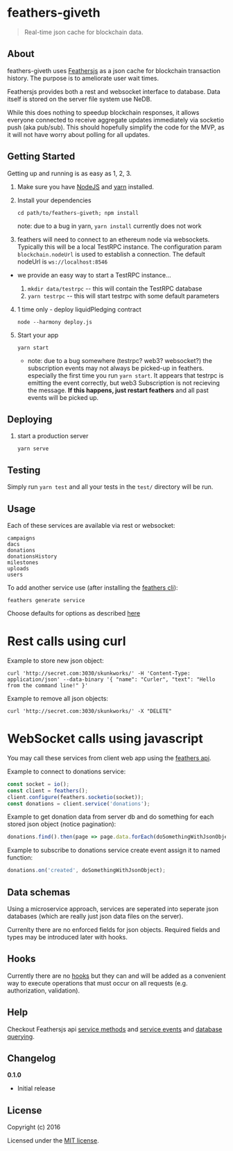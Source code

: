 # feathers-giveth

> Real-time json cache for blockchain data.

## About

feathers-giveth uses [Feathersjs](http://feathersjs.com) as a json cache for blockchain transaction history.  The purpose is to ameliorate user wait times.  

Feathersjs provides both a rest and websocket interface to database.  Data itself is stored on the server file system use NeDB.  

While this does nothing to speedup blockchain responses, it allows everyone connected to receive aggregate updates immediately via socketio push (aka pub/sub).  This should hopefully simplify the code for the MVP, as it will not have worry about polling for all updates.

## Getting Started

Getting up and running is as easy as 1, 2, 3.

1. Make sure you have [NodeJS](https://nodejs.org/) and [yarn](https://www.yarnpkg.com/) installed.
2. Install your dependencies

    ```
    cd path/to/feathers-giveth; npm install
    ```
    note: due to a bug in yarn, `yarn install` currently does not work
    
3. feathers will need to connect to an ethereum node via websockets. Typically this will be a local TestRPC instance. 
The configuration param `blockchain.nodeUrl` is used to establish a connection. The default nodeUrl is `ws://localhost:8546`

  * we provide an easy way to start a TestRPC instance...
  
    1. `mkdir data/testrpc` -- this will contain the TestRPC database 
    2. `yarn testrpc` -- this will start testrpc with some default parameters
    
4. 1 time only - deploy liquidPledging contract

    ```node --harmony deploy.js```
    
5. Start your app

    ```
    yarn start
    ```
    * note: due to a bug somewhere (testrpc? web3? websocket?) the subscription events may not always be picked-up in feathers.
    especially the first time you run ```yarn start```. It appears that testrpc is emitting the event correctly, but web3 Subscription
    is not recieving the message. **If this happens, just restart feathers** and all past events will be picked up.
    
## Deploying

1. start a production server

    ```
    yarn serve
    ```

## Testing

Simply run `yarn test` and all your tests in the `test/` directory will be run.

## Usage

Each of these services are available via rest or websocket:

```
campaigns
dacs
donations
donationsHistory
milestones
uploads
users
```

To add another service use (after installing the [feathers cli](https://docs.feathersjs.com/guides/step-by-step/generators/readme.html)):

```
feathers generate service
```

Choose defaults for options as described [here](https://docs.feathersjs.com/guides/chat/service.html)

# Rest calls using curl

Example to store new json object:

```
curl 'http://secret.com:3030/skunkworks/' -H 'Content-Type: application/json' --data-binary '{ "name": "Curler", "text": "Hello from the command line!" }'
```

Example to remove all json objects:

```
curl 'http://secret.com:3030/skunkworks/' -X "DELETE"
```

# WebSocket calls using javascript

You may call these services from client web app using the  [feathers api](https://docs.feathersjs.com/api/databases/common.html#service-methods).

Example to connect to donations service:

```javascript
const socket = io();
const client = feathers();
client.configure(feathers.socketio(socket));
const donations = client.service('donations');
```

Example to get donation data from server db and do something for each stored json object (notice pagination):

```javascript
donations.find().then(page => page.data.forEach(doSomethingWithJsonObject));
```

Example to subscribe to donations service create event assign it to named function:
```javascript
donations.on('created', doSomethingWithJsonObject);
```

## Data schemas

Using a microservice approach, services are seperated into seperate json databases (which are really just json data files on the server).

Currenlty there are no enforced fields for json objects.  Required fields and types may be introduced later with hooks.

## Hooks
Currently there are no [hooks](https://docs.feathersjs.com/api/hooks.html) but they can and will be added as a convenient way to execute operations that must occur on all requests (e.g. authorization, validation).



## Help

Checkout Feathersjs api [service methods](https://docs.feathersjs.com/api/databases/common.html#service-methods) and [service events](https://docs.feathersjs.com/api/events.html#service-events) and [database querying](https://docs.feathersjs.com/api/databases/querying.html).


## Changelog

__0.1.0__

- Initial release

## License

Copyright (c) 2016

Licensed under the [MIT license](LICENSE).

